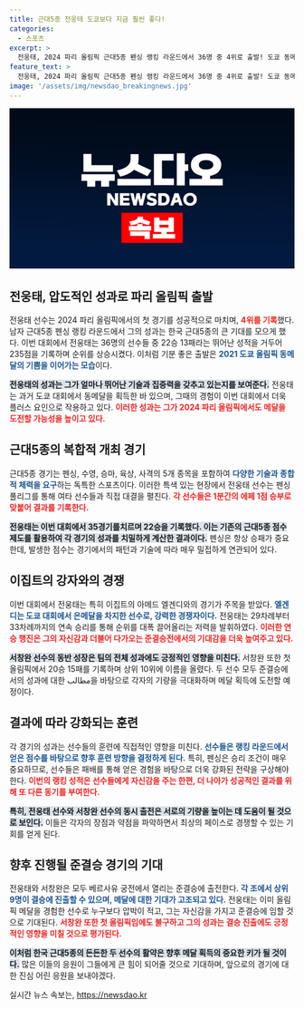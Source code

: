 ```yaml
---
title: 근대5종 전웅태 도쿄보다 지금 훨씬 좋다!
categories:
  - 스포츠
excerpt: >
  전웅태, 2024 파리 올림픽 근대5종 펜싱 랭킹 라운드에서 36명 중 4위로 출발! 도쿄 동메달 이후 더욱 상승세인 그의 성과에 관심이 집중된다. 서창완도 첫 올림픽 무대에서 10위 기록!
feature_text: >
  전웅태, 2024 파리 올림픽 근대5종 펜싱 랭킹 라운드에서 36명 중 4위로 출발! 도쿄 동메달 이후 더욱 상승세인 그의 성과에 관심이 집중된다. 서창완도 첫 올림픽 무대에서 10위 기록!
image: '/assets/img/newsdao_breakingnews.jpg'
---
```


<p><img src="/assets/img/newsdao_breakingnews.jpg" alt="ontimetimes 속보" /></p>

<h2 data-ke-size="size26">전웅태, 압도적인 성과로 파리 올림픽 출발</h2>

<p data-ke-size="size16">전웅태 선수는 2024 파리 올림픽에서의 첫 경기를 성공적으로 마치며, <b><span style="color: #ee2323;">4위를 기록</span></b>했다. 남자 근대5종 펜싱 랭킹 라운드에서 그의 성과는 한국 근대5종의 큰 기대를 모으게 했다. 이번 대회에서 전웅태는 36명의 선수들 중 22승 13패라는 뛰어난 성적을 거두어 235점을 기록하며 순위를 상승시켰다. 이처럼 기분 좋은 출발은 <b><span style="color: #1a5490;">2021 도쿄 올림픽 동메달의 기쁨을 이어가는 모습</span></b>이다.</p>

<p data-ke-size="size16"><b><span style="background-color: #21538527;">전웅태의 성과는 그가 얼마나 뛰어난 기술과 집중력을 갖추고 있는지를 보여준다.</span></b> 전웅태는 과거 도쿄 대회에서 동메달을 획득한 바 있으며, 그때의 경험이 이번 대회에서 더욱 플러스 요인으로 작용하고 있다. <b><span style="color: #ee2323;">이러한 성과는 그가 2024 파리 올림픽에서도 메달을 도전할 가능성을 높이고 있다.</span></b></p>

<h2 data-ke-size="size26">근대5종의 복합적 개최 경기</h2>

<p data-ke-size="size16">근대5종 경기는 펜싱, 수영, 승마, 육상, 사격의 5개 종목을 포함하여 <b><span style="color: #1a5490;">다양한 기술과 종합적 체력을 요구</span></b>하는 독특한 스포츠이다. 이러한 특색 있는 현장에서 전웅태 선수는 펜싱 풀리그를 통해 여타 선수들과 직접 대결을 펼친다. <b><span style="color: #ee2323;">각 선수들은 1분간의 에페 1점 승부로 맞붙어 결과를 기록한다.</span></b></p>

<p data-ke-size="size16"><b><span style="background-color: #21538527;">전웅태는 이번 대회에서 35경기를치르며 22승을 기록했다. 이는 기존의 근대5종 점수 제도를 활용하여 각 경기의 성과를 치밀하게 계산한 결과이다.</span></b> 펜싱은 항상 승패가 중요한데, 발생한 점수는 경기에서의 패턴과 기술에 따라 매우 밀접하게 연관되어 있다.</p>

<h2 data-ke-size="size26">이집트의 강자와의 경쟁</h2>

<p data-ke-size="size16">이번 대회에서 전웅태는 특히 이집트의 아메드 엘겐디와의 경기가 주목을 받았다. <b><span style="color: #1a5490;">엘겐디는 도쿄 대회에서 은메달을 차지한 선수로, 강력한 경쟁자이다.</span></b> 전웅태는 29차례부터 33차례까지의 연속 승리를 통해 순위를 대폭 끌어올리는 저력을 발휘하였다. <b><span style="color: #ee2323;">이러한 연승 행진은 그의 자신감과 더불어 다가오는 준결승전에서의 기대감을 더욱 높여주고 있다.</span></b></p>

<p data-ke-size="size16"><b><span style="background-color: #21538527;">서창완 선수의 동반 성장은 팀의 전체 성과에도 긍정적인 영향을 미친다.</span></b> 서창완 또한 첫 올림픽에서 20승 15패를 기록하며 상위 10위에 이름을 올렸다. 두 선수 모두 준결승에서의 성과에 대한 مطالب을 바탕으로 각자의 기량을 극대화하며 메달 획득에 도전할 예정이다.</p>

<h2 data-ke-size="size26">결과에 따라 강화되는 훈련</h2>

<p data-ke-size="size16">각 경기의 성과는 선수들의 훈련에 직접적인 영향을 미친다. <b><span style="color: #1a5490;">선수들은 랭킹 라운드에서 얻은 점수를 바탕으로 향후 훈련 방향을 결정하게 된다.</span></b> 특히, 펜싱은 승리 조건이 매우 중요하므로, 선수들은 패배를 통해 얻은 경험을 바탕으로 더욱 강화된 전략을 구상해야 한다. <b><span style="color: #ee2323;">이번의 랭킹 성적은 선수들에게 자신감을 주는 한편, 더 나아가 성공적인 결과를 위해 또 다른 동기를 부여한다.</span></b></p>

<p data-ke-size="size16"><b><span style="background-color: #21538527;">특히, 전웅태 선수와 서창완 선수의 동시 출전은 서로의 기량을 높이는 데 도움이 될 것으로 보인다.</span></b> 이들은 각자의 장점과 약점을 파악하면서 최상의 페이스로 경쟁할 수 있는 기회를 얻게 된다.</p>

<h2 data-ke-size="size26">향후 진행될 준결승 경기의 기대</h2>

<p data-ke-size="size16">전웅태와 서창완은 모두 베르사유 궁전에서 열리는 준결승에 출전한다. <b><span style="color: #1a5490;">각 조에서 상위 9명이 결승에 진출할 수 있으며, 메달에 대한 기대가 고조되고 있다.</span></b> 전웅태는 이미 올림픽 메달을 경험한 선수로 누구보다 압박이 적고, 그는 자신감을 가지고 준결승에 임할 것으로 기대된다. <b><span style="color: #ee2323;">서창완 또한 첫 올림픽임에도 불구하고 그의 성과는 결승 진출에도 긍정적인 영향을 미칠 것으로 평가된다.</span></b></p>

<p data-ke-size="size16"><b><span style="background-color: #21538527;">이처럼 한국 근대5종의 든든한 두 선수의 활약은 향후 메달 획득의 중요한 키가 될 것이다.</span></b> 많은 이들의 응원이 그들에게 큰 힘이 되어줄 것으로 기대하며, 앞으로의 경기에 대한 진심 어린 응원을 보내야겠다.</p>

<p data-ke-size="size16"></p>
실시간 뉴스 속보는, <a href="https://newsdao.kr" rel="dofollow">https://newsdao.kr</a>



